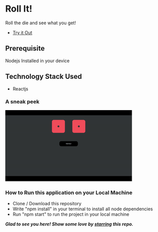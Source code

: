 # Roll It!

Roll the die and see what you get!

- [Try it Out](https://kritika243.github.io/roll-it/)

## Prerequisite

Nodejs Installed in your device

## Technology Stack Used

- Reactjs

### A sneak peek

![](https://github.com/kritika243/roll-it/blob/main/public/roll-it-demo.gif)

### How to Run this application on your Local Machine

- Clone / Download this repository
- Write "npm install" in your terminal to install all node dependencies
- Run "npm start" to run the project in your local machine

**_Glad to see you here! Show some love by [starring](https://github.com/kritika243/roll-it) this repo._**
